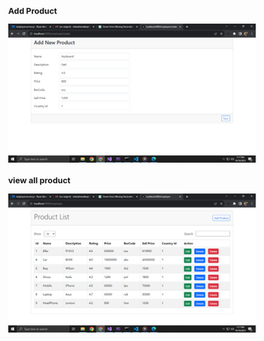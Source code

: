 
### Add Product
![Add Product](https://github.com/tanjim31/Product-CRUD/blob/main/Add%20Product.png)

### view all product
![View All Product](https://github.com/tanjim31/Product-CRUD/blob/main/View%20All%20List.png)

